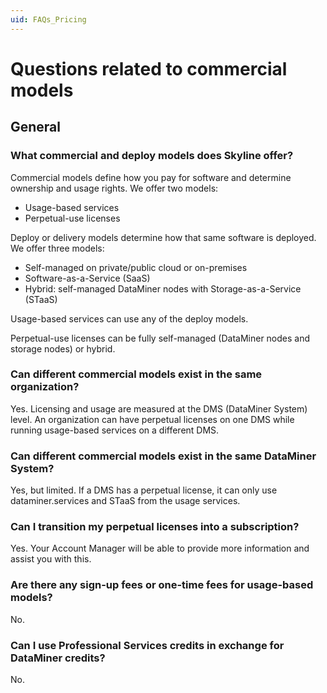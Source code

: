 ```yaml
---
uid: FAQs_Pricing
---
```


# Questions related to commercial models

## General

### What commercial and deploy models does Skyline offer?

Commercial models define how you pay for software and determine ownership and usage rights. We offer two models:

- Usage-based services
- Perpetual-use licenses

Deploy or delivery models determine how that same software is deployed. We offer three models:

- Self-managed on private/public cloud or on-premises
- Software-as-a-Service (SaaS)
- Hybrid: self-managed DataMiner nodes with Storage-as-a-Service (STaaS)

Usage-based services can use any of the deploy models.

Perpetual-use licenses can be fully self-managed (DataMiner nodes and storage nodes) or hybrid.

### Can different commercial models exist in the same organization?

Yes. Licensing and usage are measured at the DMS (DataMiner System) level. An organization can have perpetual licenses on one DMS while running usage-based services on a different DMS.

### Can different commercial models exist in the same DataMiner System?

Yes, but limited. If a DMS has a perpetual license, it can only use dataminer.services and STaaS from the usage services.

### Can I transition my perpetual licenses into a subscription?

Yes. Your Account Manager will be able to provide more information and assist you with this.

### Are there any sign-up fees or one-time fees for usage-based models?

No.

### Can I use Professional Services credits in exchange for DataMiner credits?

No.
